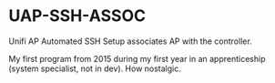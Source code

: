 
# UAP-SSH-ASSOC

Unifi AP Automated SSH Setup associates AP with the controller.

My first program from 2015 during my first year in an apprenticeship (system specialist, not in dev).
How nostalgic.

